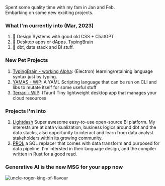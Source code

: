 Spent some quality time with my fam in Jan and Feb. <br />
Embarking on some new exciting projects. <br />

### What I'm currently into (Mar, 2023)
1. 🎨 Design Systems with good old CSS + ChatGPT 
2. 📡 Desktop apps or dApps. [TypingBrain](https://github.com/the-watchmaker/typingbrain) 
3. 📝 dbt, data stack and BI stuff. 

### New Pet Projects
1. [TypingBrain - working Alpha](https://github.com/the-watchmaker/typingbrain): (Electron) learning/retaining language syntax just by typing. 
2. [YAMAS - WIP](https://github.com/the-watchmaker/yamas): A YAML Scripting language that can be run on CLI and libs to mutate itself for some useful stuff
3. [Terrari - WIP](https://github.com/the-watchmaker/terrari): (Tauri) Tiny lightweight desktop app that manages your cloud resources

### Projects I'm into
1. [Lightdash](https://github.com/lightdash/lightdash) Super awesome easy-to-use open-source BI platform. My interests are at data visualization, business logics around dbt and the data stacks, also opportunity to interact and learn from data analyst stakeholders within its growing community.
2. [PRQL](https://github.com/prql/prql) a SQL replacer that comes with data transform and purposed for data pipeline. I'm intersted in their language design, and the compiler written in Rust for a good read.

### Generative AI is the new MSG for your app now
![uncle-roger-king-of-flavour](https://user-images.githubusercontent.com/4682613/221276183-9622da64-1231-445e-9ae4-aeea30db95e5.gif)

